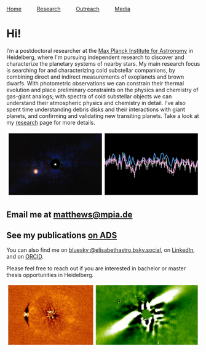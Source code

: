[Home](index) &emsp; &emsp; [Research](research) &emsp; &emsp; [Outreach](outreach) &emsp; &emsp; [Media](media)
&emsp;

# Hi!

I’m a postdoctoral researcher at the [Max Planck Institute for Astronomy](https://www.mpia.de/en) in Heidelberg, where I'm pursuing independent research to discover and characterize the planetary systems of nearby stars. My main research focus is searching for and characterizing cold substellar companions, by combining direct and indirect measurements of exoplanets and brown dwarfs. With photometric observations we can constrain their thermal evolution and place preliminary constraints on the physics and chemistry of gas-giant analogs; with spectra of cold substellar objects we can understand their atmospheric physics and chemistry in detail. I've also spent time understanding debris disks and their interactions with giant planets, and confirming and validating new transiting planets. Take a look at my [research](research) page for more details.

![Images of the exoplanet Eps Ind Ab as imaged with JWST (left), and a spectrum of a cold brown dwarf (right)](images/epsind_and_0458.png)

## Email me at [matthews@mpia.de](mailto:matthews@mpia.de)

## See my publications [on ADS](https://ui.adsabs.harvard.edu/public-libraries/3q9CQGufQNOelb8sO5DOpg)

You can also find me on [bluesky @elisabethastro.bsky.social](https://bsky.app/profile/elisabethastro.bsky.social), on [LinkedIn](https://www.linkedin.com/in/elisabeth-matthews-21100a239/), and on [ORCID](https://orcid.org/0000-0003-0593-1560). 

Please feel free to reach out if you are interested in bachelor or master thesis opportunities in Heidelberg.

![Images of a low-mass stellar companion and the BD +45 598 debris disk](images/bd_disk.png)
